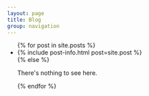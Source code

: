 ```yaml
---
layout: page
title: Blog
group: navigation
---
```


<ul class="posts">
  {% for post in site.posts %}
    <li>{% include post-info.html post=site.post %}</li>
  {% else %}
    <p>There's nothing to see here.</p>
  {% endfor %}
</ul>

